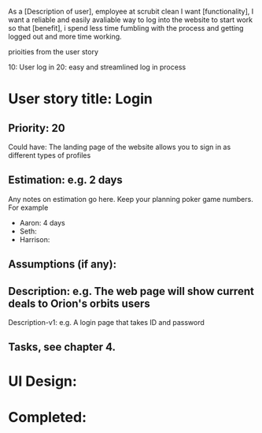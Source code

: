 As a [Description of user], employee at scrubit clean
I want [functionality], I want a reliable and easily avaliable way to log into the website to start work 
so that [benefit], i spend less time fumbling with the process and getting logged out and more time working.

prioities from the user story

10: User log in
20: easy and streamlined log in process


# User story title: Login

## Priority: 20
Could have:
The landing page of the website allows you to sign in as different types of profiles


## Estimation: e.g. 2 days
Any notes on estimation go here. Keep your planning poker game numbers. For example
* Aaron: 4 days
* Seth:
* Harrison:


## Assumptions (if any):

## Description: e.g. The web page will show current deals to Orion's orbits users

Description-v1: e.g. A login page that takes ID and password

## Tasks, see chapter 4.



# UI Design:


# Completed: